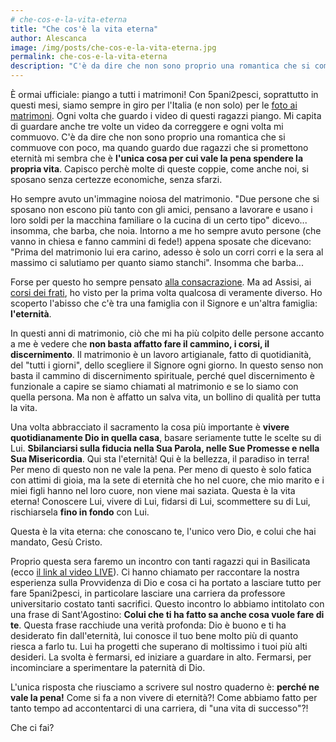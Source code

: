 ```yaml
---
# che-cos-e-la-vita-eterna
title: "Che cos'è la vita eterna"
author: Alescanca
image: /img/posts/che-cos-e-la-vita-eterna.jpg
permalink: che-cos-e-la-vita-eterna
description: "C'è da dire che non sono proprio una romantica che si commuove con poco, ma quando guardo due ragazzi che si promettono eternità mi sembra che è l'unica cosa per cui vale la pena spendere la propria vita."
---
```

È ormai ufficiale: piango a tutti i matrimoni! Con 5pani2pesci, soprattutto in questi mesi, siamo sempre in giro per l'Italia (e non solo) per le [foto ai matrimoni](http://weddings.5p2p.it/). Ogni volta che guardo i video di questi ragazzi piango. Mi capita di guardare anche tre volte un video da correggere e ogni volta mi commuovo. C'è da dire che non sono proprio una romantica che si commuove con poco, ma quando guardo due ragazzi che si promettono eternità mi sembra che è **l'unica cosa per cui vale la pena spendere la propria vita**. Capisco perchè molte di queste coppie, come anche noi, si sposano senza certezze economiche, senza sfarzi.

Ho sempre avuto un'immagine noiosa del matrimonio. "Due persone che si sposano non escono più tanto con gli amici, pensano a lavorare e usano i loro soldi per la macchina familiare o la cucina di un certo tipo" dicevo... insomma, che barba, che noia. Intorno a me ho sempre avuto persone (che vanno in chiesa e fanno cammini di fede!) appena sposate che dicevano: "Prima del matrimonio lui era carino, adesso è solo un corri corri e la sera al massimo ci salutiamo per quanto siamo stanchi". Insomma che barba...

Forse per questo ho sempre pensato [alla consacrazione](http://5p2p.it/2013/04/22/lui-quello-giusto.html). Ma ad Assisi, ai [corsi dei frati](http://www.fratisog.it/corsi-frati-assisi/corso-fidanzati/), ho visto per la prima volta qualcosa di veramente diverso. Ho scoperto l'abisso che c'è tra una famiglia con il Signore e un'altra famiglia: **l'eternità**.

In questi anni di matrimonio, ciò che mi ha più colpito delle persone accanto a me è vedere che **non basta affatto fare il cammino, i corsi, il discernimento**. Il matrimonio è un lavoro artigianale, fatto di quotidianità, del "tutti i giorni", dello scegliere il Signore ogni giorno. In questo senso non basta il cammino di discernimento spirituale, perché quel discernimento è funzionale a capire se siamo chiamati al matrimonio e se lo siamo con quella persona. Ma non è affatto un salva vita, un bollino di qualità per tutta la vita.

Una volta abbracciato il sacramento la cosa più importante è **vivere quotidianamente Dio in quella casa**, basare seriamente tutte le scelte su di Lui. **Sbilanciarsi sulla fiducia nella Sua Parola, nelle Sue Promesse e nella Sua Misericordia**. Qui sta l'eternità! Qui è la bellezza, il paradiso in terra! Per meno di questo non ne vale la pena. Per meno di questo è solo fatica con attimi di gioia, ma la sete di eternità che ho nel cuore, che mio marito e i miei figli hanno nel loro cuore, non viene mai saziata. Questa è la vita eterna! Conoscere Lui, vivere di Lui, fidarsi di Lui, scommettere su di Lui, rischiarsela **fino in fondo** con Lui.

Questa è la vita eterna: che conoscano te, l'unico vero Dio, e colui che hai mandato, Gesù Cristo.

Proprio questa sera faremo un incontro con tanti ragazzi qui in Basilicata (ecco [il link al video LIVE](https://www.youtube.com/watch?v=bY9kLLKhbpA)). Ci hanno chiamato per raccontare la nostra esperienza sulla Provvidenza di Dio e cosa ci ha portato a lasciare tutto per fare 5pani2pesci, in particolare lasciare una carriera da professore universitario costato tanti sacrifici. Questo incontro lo abbiamo intitolato con una frase di Sant'Agostino: **Colui che ti ha fatto sa anche cosa vuole fare di te**. Questa frase racchiude una verità profonda: Dio è buono e ti ha desiderato fin dall'eternità, lui conosce il tuo bene molto più di quanto riesca a farlo tu. Lui ha progetti che superano di moltissimo i tuoi più alti desideri. La svolta è fermarsi, ed iniziare a guardare in alto. Fermarsi, per incominciare a sperimentare la paternità di Dio.

L'unica risposta che riusciamo a scrivere sul nostro quaderno è: **perché ne vale la pena!** Come si fa a non vivere di eternità?! Come abbiamo fatto per tanto tempo ad accontentarci di una carriera, di "una vita di successo"?!

Che ci fai?
